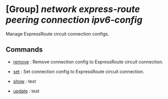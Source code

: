 # [Group] _network express-route peering connection ipv6-config_

Manage ExpressRoute circuit connection configs.

## Commands

- [remove](/Commands/network/express-route/peering/connection/ipv6-config/_remove.md)
: Remove connection config to ExpressRoute circuit connection.

- [set](/Commands/network/express-route/peering/connection/ipv6-config/_set.md)
: Set connection config to ExpressRoute circuit connection.

- [show](/Commands/network/express-route/peering/connection/ipv6-config/_show.md)
: test

- [update](/Commands/network/express-route/peering/connection/ipv6-config/_update.md)
: test
